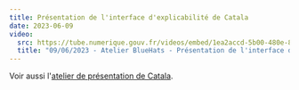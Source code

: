 ```yaml
---
title: Présentation de l'interface d'explicabilité de Catala
date: 2023-06-09
video:
  src: https://tube.numerique.gouv.fr/videos/embed/1ea2accd-5b00-480e-8120-bf691bc45962
  title: "09/06/2023 - Atelier BlueHats - Présentation de l'interface d'explicabilité de Catala"
---
```

Voir aussi l'[atelier de présentation de Catala](/fr/bluehats/catala).